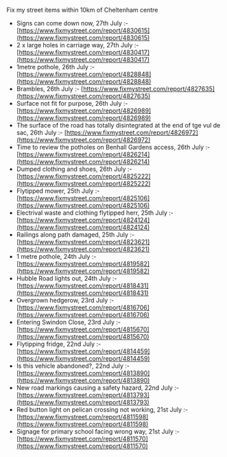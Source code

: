 Fix my street items within 10km of Cheltenham centre

<!-- fix_marker starts -->

- Signs can come down now, 27th July :- [https://www.fixmystreet.com/report/4830615](https://www.fixmystreet.com/report/4830615)
- 2 x large holes in carriage way, 27th July :- [https://www.fixmystreet.com/report/4830417](https://www.fixmystreet.com/report/4830417)
- 1metre pothole, 26th July :- [https://www.fixmystreet.com/report/4828848](https://www.fixmystreet.com/report/4828848)
- Brambles, 26th July :- [https://www.fixmystreet.com/report/4827635](https://www.fixmystreet.com/report/4827635)
- Surface not fit for purpose, 26th July :- [https://www.fixmystreet.com/report/4826989](https://www.fixmystreet.com/report/4826989)
- The surface of the road has totally disintegrated at the end of tge vul de sac, 26th July :- [https://www.fixmystreet.com/report/4826972](https://www.fixmystreet.com/report/4826972)
- Time to review the potholes on Benhall Gardens access, 26th July :- [https://www.fixmystreet.com/report/4826214](https://www.fixmystreet.com/report/4826214)
- Dumped clothing and shoes, 26th July :- [https://www.fixmystreet.com/report/4825222](https://www.fixmystreet.com/report/4825222)
- Flytipped mower, 25th July :- [https://www.fixmystreet.com/report/4825106](https://www.fixmystreet.com/report/4825106)
- Electrival waste and clothing flytipped herr, 25th July :- [https://www.fixmystreet.com/report/4824124](https://www.fixmystreet.com/report/4824124)
- Railings along path damaged, 25th July :- [https://www.fixmystreet.com/report/4823621](https://www.fixmystreet.com/report/4823621)
- 1 metre pothole, 24th July :- [https://www.fixmystreet.com/report/4819582](https://www.fixmystreet.com/report/4819582)
- Hubble Road lights out, 24th July :- [https://www.fixmystreet.com/report/4818431](https://www.fixmystreet.com/report/4818431)
- Overgrown hedgerow, 23rd July :- [https://www.fixmystreet.com/report/4816706](https://www.fixmystreet.com/report/4816706)
- Entering Swindon Close, 23rd July :- [https://www.fixmystreet.com/report/4815670](https://www.fixmystreet.com/report/4815670)
- Flytipping fridge, 22nd July :- [https://www.fixmystreet.com/report/4814459](https://www.fixmystreet.com/report/4814459)
- Is this vehicle abandoned?, 22nd July :- [https://www.fixmystreet.com/report/4813890](https://www.fixmystreet.com/report/4813890)
- New road markings causing a safety hazard, 22nd July :- [https://www.fixmystreet.com/report/4813793](https://www.fixmystreet.com/report/4813793)
- Red button light on pelican crossing not working, 21st July :- [https://www.fixmystreet.com/report/4811598](https://www.fixmystreet.com/report/4811598)
- Signage for primary school facing wrong way, 21st July :- [https://www.fixmystreet.com/report/4811570](https://www.fixmystreet.com/report/4811570)

<!-- fix_marker ends -->